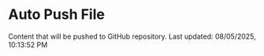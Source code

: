 # Auto Push File

Content that will be pushed to GitHub repository.
Last updated: 08/05/2025, 10:13:52 PM